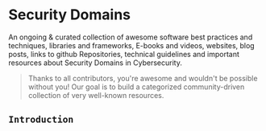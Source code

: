 # Security Domains
An ongoing & curated collection of awesome software best practices and techniques, libraries and frameworks, E-books and videos, websites, blog posts, links to github Repositories, technical guidelines and important resources about Security Domains in Cybersecurity.
> Thanks to all contributors, you're awesome and wouldn't be possible without you! Our goal is to build a categorized community-driven collection of very well-known resources.

## `Introduction`

